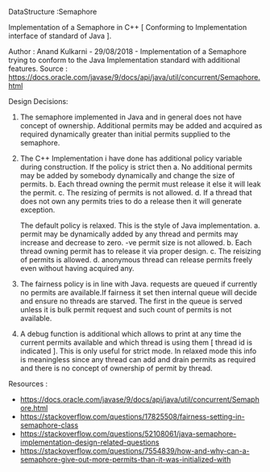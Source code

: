 DataStructure :Semaphore


Implementation of a Semaphore in C++ [ Conforming to Implementation interface of standard of Java ].

Author : Anand Kulkarni - 29/08/2018 - Implementation of a Semaphore trying to conform to the Java Implementation standard with additional features.
Source : https://docs.oracle.com/javase/9/docs/api/java/util/concurrent/Semaphore.html

Design Decisions:

1. The semaphore implemented in Java and in general does not have concept of ownership. Additional permits may be added and acquired as required dynamically greater than initial 
   permits supplied to the semaphore.

2. The C++ Implementation i have done has additional policy variable during construction. If the policy is strict then 
      a. No additional permits may be added by somebody dynamically and change the size of permits.
	  b. Each thread owning the permit must release it else it will leak the permit.
      c. The resizing of permits is not allowed.
      d. If a thread that does not own any permits tries to do a release then it will generate exception.

   The default policy is relaxed. This is the style of Java implementation.
      a. permit may be dynamically added by any thread and permits may increase and decrease to zero. -ve permit size is not allowed.
      b. Each thread owning permit has to release it via proper design.
      c. The reisizing of permits is allowed.
      d. anonymous thread can release permits freely even without having acquired any.

3. The fairness policy is in line with Java. requests are queued if currently no permits are available.If fairness it set then internal queue will decide and ensure no threads are starved.
   The first in the queue is served unless it is bulk permit request and such count of permits is not available.

4. A debug function is additional which allows to print at any time the current permits available and which thread is using them [ thread id is indicated ]. This is only useful for strict
   mode. In relaxed mode this info is meaningless since any thread can add and drain permits as required and there is no concept of ownership of permit by thread.

Resources :
- https://docs.oracle.com/javase/9/docs/api/java/util/concurrent/Semaphore.html
- https://stackoverflow.com/questions/17825508/fairness-setting-in-semaphore-class
- https://stackoverflow.com/questions/52108061/java-semaphore-implementation-design-related-questions
- https://stackoverflow.com/questions/7554839/how-and-why-can-a-semaphore-give-out-more-permits-than-it-was-initialized-with

